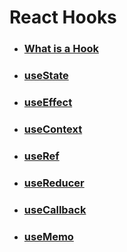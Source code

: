 # React Hooks

- ### [What is a Hook](https://www.w3schools.com/react/react_hooks.asp)
- ### [useState](https://www.w3schools.com/react/react_usestate.asp)
- ### [useEffect](https://www.w3schools.com/react/react_useeffect.asp)
- ### [useContext](https://www.w3schools.com/react/react_usecontext.asp)
- ### [useRef](https://www.w3schools.com/react/react_useref.asp)
- ### [useReducer](https://www.w3schools.com/react/react_usereducer.asp)
- ### [useCallback](https://www.w3schools.com/react/react_usecallback.asp)
- ### [useMemo](https://www.w3schools.com/react/react_usememo.asp)

